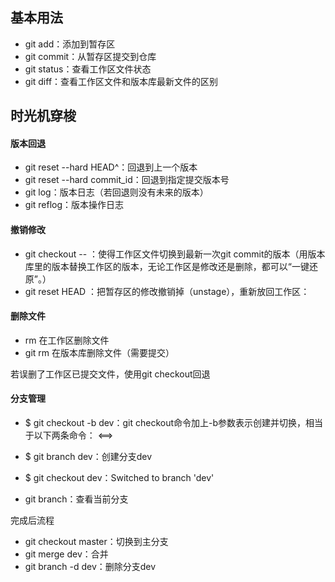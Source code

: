 ## 基本用法
* git add：添加到暂存区
* git commit：从暂存区提交到仓库
* git status：查看工作区文件状态
* git diff：查看工作区文件和版本库最新文件的区别
## 时光机穿梭
#### 版本回退
* git reset --hard HEAD^：回退到上一个版本
* git reset --hard commit_id：回退到指定提交版本号
* git log：版本日志（若回退则没有未来的版本）
* git reflog：版本操作日志

#### 撤销修改
* git checkout -- <filename>：使得工作区文件切换到最新一次git commit的版本（用版本库里的版本替换工作区的版本，无论工作区是修改还是删除，都可以“一键还原”。）
* git reset HEAD <file>：把暂存区的修改撤销掉（unstage），重新放回工作区：


#### 删除文件
* rm <filename>在工作区删除文件
* git rm <filename>在版本库删除文件（需要提交）
  
若误删了工作区已提交文件，使用git checkout回退
  
#### 分支管理
* $ git checkout -b dev：git checkout命令加上-b参数表示创建并切换，相当于以下两条命令：
<==>
* $ git branch dev：创建分支dev
* $ git checkout dev：Switched to branch 'dev'

* git branch：查看当前分支

完成后流程
* git checkout master：切换到主分支
* git merge dev：合并
* git branch -d dev：删除分支dev
